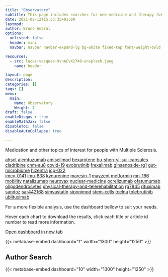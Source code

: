 ```yaml
---
title: "Observatory"
subtitle: This page includes searches for new medicine and therapy for Multiple Sclerosis.
date: 2021-08-12T15:33:35+01:00
lastmod: 
author: Bruno Amaral
options:
  unlisted: false
  header: mini
  navbar: navbar navbar-expand-lg bg-white fixed-top font-weight-bold

resources:
  - src: lucas-vasques-9vnACvX2748-unsplash.jpeg
    name: header

layout: page
description: 
categories: []
tags: []
menu:
  main:
    Name: Observatory
    Weight: 7
draft: false
enableDisqus : true
enableMathJax: false
disableToC: false
disableAutoCollapse: true

---
```


<div class="col-md-12">

<p class="text-center">Medication and other topics of interest for people with Multiple Sclerosis.</p>
<div class="list-group">
  <div class="row justify-content-center">
    <div class="col-8 col-sm-6 col-md-3 offset-md-1">
      <div class="list-group">
        <a href="/categories/ahsct" class="list-group-item list-group-item-action">ahsct</a>
        <a href="/categories/alemtuzumab" class="list-group-item list-group-item-action list-group-item-info">alemtuzumab</a>
        <a href="/categories/amiselimod" class="list-group-item list-group-item-action">amiselimod</a>
        <a href="/categories/bexarotene" class="list-group-item list-group-item-action list-group-item-info">bexarotene</a>
        <a href="/categories/bu-shen-yi-sui-capsules" class="list-group-item list-group-item-action">bu-shen-yi-sui-capsules</a>
        <a href="/categories/cladribine" class="list-group-item list-group-item-action list-group-item-info">cladribine</a>
        <a href="/categories/cnm-au8" class="list-group-item list-group-item-action">cnm-au8</a>
        <a href="/categories/covid-19" class="list-group-item list-group-item-action list-group-item-info">covid-19</a>
        <a href="/categories/evobrutinib" class="list-group-item list-group-item-action">evobrutinib</a>
        <a href="/categories/frexalimab" class="list-group-item list-group-item-action list-group-item-info">frexalimab</a>
        <a href="/categories/ginsenoside-rg1" class="list-group-item list-group-item-action">ginsenoside-rg1</a>
        <a href="/categories/gut-microbiome" class="list-group-item list-group-item-action list-group-item-info">gut-microbiome</a>
        <a href="/categories/hizentra" class="list-group-item list-group-item-action">hizentra</a>
        <a href="/categories/icp-022" class="list-group-item list-group-item-action list-group-item-info">icp-022</a>
      </div>
    </div>
    <div class="col-8 col-sm-6 col-md-3">
      <div class="list-group">
        <a href="/categories/imcy-0141" class="list-group-item list-group-item-action">imcy-0141</a>
        <a href="/categories/imu-838" class="list-group-item list-group-item-action list-group-item-info">imu-838</a>
        <a href="/categories/kynurenine" class="list-group-item list-group-item-action">kynurenine</a>
        <a href="/categories/maresin-1" class="list-group-item list-group-item-action list-group-item-info">maresin-1</a>
        <a href="/categories/mayzent" class="list-group-item list-group-item-action">mayzent</a>
        <a href="/categories/metformin" class="list-group-item list-group-item-action list-group-item-info">metformin</a>
        <a href="/categories/mn-166" class="list-group-item list-group-item-action">mn-166</a>
        <a href="/categories/mobility" class="list-group-item list-group-item-action list-group-item-info">mobility</a>
        <a href="/categories/natalizumab" class="list-group-item list-group-item-action">natalizumab</a>
        <a href="/categories/neurovax" class="list-group-item list-group-item-action list-group-item-info">neurovax</a>
        <a href="/categories/nuclear-medicine" class="list-group-item list-group-item-action">nuclear-medicine</a>
        <a href="/categories/ocrelizumab" class="list-group-item list-group-item-action list-group-item-info">ocrelizumab</a>
        <a href="/categories/ofatumumab" class="list-group-item list-group-item-action">ofatumumab</a>
      </div>
    </div>
    <div class="col-8 col-sm-6 col-md-3">
      <div class="list-group">
        <a href="/categories/oligodendrocytes" class="list-group-item list-group-item-action list-group-item-info">oligodendrocytes</a>
        <a href="/categories/physical-therapy-and-telerehabilitation" class="list-group-item list-group-item-action">physical-therapy-and-telerehabilitation</a>
        <a href="/categories/rg7845" class="list-group-item list-group-item-action list-group-item-info">rg7845</a>
        <a href="/categories/rituximab" class="list-group-item list-group-item-action">rituximab</a>
        <a href="/categories/sandoz" class="list-group-item list-group-item-action list-group-item-info">sandoz</a>
        <a href="/categories/sar442168" class="list-group-item list-group-item-action">sar442168</a>
        <a href="/categories/simvastatin" class="list-group-item list-group-item-action list-group-item-info">simvastatin</a>
        <a href="/categories/siponimod" class="list-group-item list-group-item-action">siponimod</a>
        <a href="/categories/stem-cells" class="list-group-item list-group-item-action list-group-item-info">stem-cells</a>
        <a href="/categories/tcelna" class="list-group-item list-group-item-action">tcelna</a>
        <a href="/categories/tolebrutinib" class="list-group-item list-group-item-action list-group-item-info">tolebrutinib</a>
        <a href="/categories/ublituximab" class="list-group-item list-group-item-action">ublituximab</a>
      </div>
    </div>
  </div>
</div>



For a more flexible analysis, use the dashboard bellow to suit your needs.

Hover each chart to download the results, click each title or article id number to read more information.

</div>
<a href="https://metabase.gregory-ms.com/public/dashboard/39cbe602-4d42-46af-bfe4-0de04ef5e5f9" target="_blank" data-umami-event="click--open-dashboard-new-tab">Open dashboard in new tab <i class="fas fa-external-link-square-alt"></i></a> 

{{< metabase-embed dashboard="1" width="1300" height="1250" >}}

## Author Search

{{< metabase-embed dashboard="10" width="1300" height="1250" >}}
